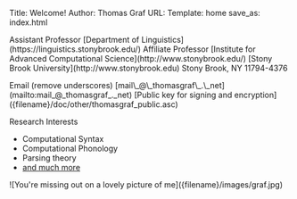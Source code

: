 Title: Welcome!
Author: Thomas Graf
URL:
Template: home
save_as: index.html

<div markdown id="home-splash">

<span markdown id="me-assistant">
Assistant Professor  
[Department of Linguistics](https://linguistics.stonybrook.edu/)
</span>

<span markdown id="me-affiliate">
Affiliate Professor  
[Institute for Advanced Computational Science](http://www.stonybrook.edu/)
</span>

<span markdown id="SBU">
[Stony Brook University](http://www.stonybrook.edu)  
Stony Brook, NY 11794-4376
</span>

<p markdown>
<span markdown id="myemail">
Email <span id="email-note">(remove underscores)</span>  
[mail\_@\_thomasgraf\_.\_net](mailto:mail_@_thomasgraf_._net)  
</span>
[Public key for signing and encryption]({filename}/doc/other/thomasgraf_public.asc)
</p>

<p markdown id="myemail">
Research Interests
</p>

- Computational Syntax
- Computational Phonology
- Parsing theory
- [and  much more]({filename}/pages/projects.mdown)

</div>

<div markdown id="home-photo">
![You're missing out on a lovely picture of me]({filename}/images/graf.jpg) 
</div>
